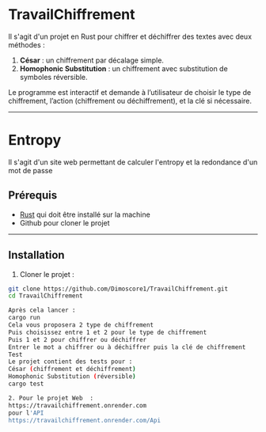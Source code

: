 # TravailChiffrement

Il s'agit d'un projet en Rust pour chiffrer et déchiffrer des textes avec deux méthodes :

1. **César** : un chiffrement par décalage simple.  
2. **Homophonic Substitution** : un chiffrement avec substitution de symboles réversible.

Le programme est interactif et demande à l’utilisateur de choisir le type de chiffrement, l’action (chiffrement ou déchiffrement), et la clé si nécessaire.

---
# Entropy

Il s'agit d'un site web permettant de calculer l'entropy et la redondance d'un mot de passe


## Prérequis

- [Rust](https://www.rust-lang.org/tools/install) qui doit être installé sur la machine
- Github pour cloner le projet

---

## Installation

1. Cloner le projet :

```bash
git clone https://github.com/Dimoscore1/TravailChiffrement.git
cd TravailChiffrement

Après cela lancer : 
cargo run
Cela vous proposera 2 type de chiffrement 
Puis choisissez entre 1 et 2 pour le type de chiffrement
Puis 1 et 2 pour chiffrer ou déchiffrer
Entrer le mot a chiffrer ou à déchiffrer puis la clé de chiffrement
Test
Le projet contient des tests pour :
César (chiffrement et déchiffrement)
Homophonic Substitution (réversible)
cargo test

2. Pour le projet Web  :
https://travailchiffrement.onrender.com
pour l'API
https://travailchiffrement.onrender.com/Api



